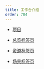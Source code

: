 ```yaml
---
title: 工作台介绍
order: 704
---
```


* [项目](project.md)

* [总览标签页](summary.md)
  
* [资源标签页](resource.md)

* [场景标签页](scenes.md)
